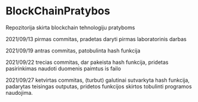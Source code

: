 # BlockChainPratybos
Repozitorija skirta blockchain tehnologiju pratyboms

   2021/09/13 pirmas commitas, pradetas daryti pirmas laboratorinis darbas
   
   
   2021/09/19 antras commitas, patobulinta hash funkcija

   
   2021/09/22 trecias commitas, dar pakeista hash funkcija, pridetas pasirinkimas naudoti duomenis paimtus is failo
   
   2021/09/27 ketvirtas commitas, (turbut) galutinai sutvarkyta hash funkcija, padarytas teisingas outputas, pridetos funkcijos skirtos tobulinti programos naudojima.
